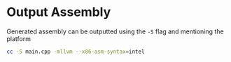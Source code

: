 # Output Assembly

Generated assembly can be outputted using the `-S` flag and mentioning the platform

```sh
cc -S main.cpp -mllvm --x86-asm-syntax=intel
```
